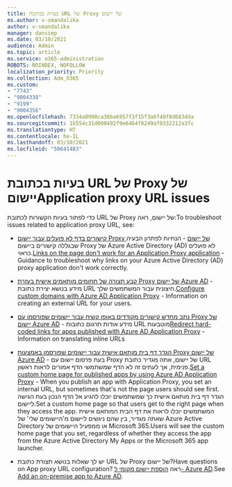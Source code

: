 ```yaml
---
title: בעיות בכתובת URL של Proxy של יישום
ms.author: v-smandalika
author: v-smandalika
manager: dansimp
ms.date: 03/10/2021
audience: Admin
ms.topic: article
ms.service: o365-administration
ROBOTS: NOINDEX, NOFOLLOW
localization_priority: Priority
ms.collection: Adm_O365
ms.custom:
- "7743"
- "9004338"
- "9199"
- "9004356"
ms.openlocfilehash: 7334a0998ca30ba6957f3f15f3a6f40f8d683dda
ms.sourcegitcommit: 1b554c31d008492f9e6464f0249af0332212a3fc
ms.translationtype: HT
ms.contentlocale: he-IL
ms.lasthandoff: 03/10/2021
ms.locfileid: "50641483"
---
```

# <a name="application-proxy-url-issues"></a><span data-ttu-id="26fdd-102">בעיות בכתובת URL של Proxy של יישום</span><span class="sxs-lookup"><span data-stu-id="26fdd-102">Application proxy URL issues</span></span>

<span data-ttu-id="26fdd-103">כדי לפתור בעיות הקשורות לכתובת URL של Proxy של יישום, ראה:</span><span class="sxs-lookup"><span data-stu-id="26fdd-103">To troubleshoot issues related to application proxy URL, see:</span></span>

- <span data-ttu-id="26fdd-104">[קישורים בדף לא פועלים עבור יישום Proxy של יישום](https://docs.microsoft.com/azure/active-directory/manage-apps/application-proxy-page-links-broken-problem)  - הנחיות לפתרון הבעיה שבגללה קישורים ביישום Proxy של Azure Active Directory ‏(AD) לא פועלים כראוי.</span><span class="sxs-lookup"><span data-stu-id="26fdd-104">[Links on the page don't work for an Application Proxy application](https://docs.microsoft.com/azure/active-directory/manage-apps/application-proxy-page-links-broken-problem)  - Guidance to troubleshoot why links on your Azure Active Directory (AD) proxy application don't work correctly.</span></span>

- <span data-ttu-id="26fdd-105">[קבע תצורה של תחומים מותאמים אישית בעזרת Proxy של יישום Azure AD](https://docs.microsoft.com/azure/active-directory/manage-apps/application-proxy-configure-custom-domain) - מידע בנושא יצירת כתובת URL חיצונית עבור המשתמשים שלך.</span><span class="sxs-lookup"><span data-stu-id="26fdd-105">[Configure custom domains with Azure AD Application Proxy](https://docs.microsoft.com/azure/active-directory/manage-apps/application-proxy-configure-custom-domain)  - Information on creating an external URL for your users.</span></span>

- <span data-ttu-id="26fdd-106">[נתב מחדש קישורים מקודדים באופן קשיח עבור יישומים שפורסמו עם Proxy של יישום Azure AD](https://docs.microsoft.com/azure/active-directory/manage-apps/application-proxy-configure-hard-coded-link-translation)  - מידע אודות תרגום כתובות URL מוטבעות</span><span class="sxs-lookup"><span data-stu-id="26fdd-106">[Redirect hard-coded links for apps published with Azure AD Application Proxy](https://docs.microsoft.com/azure/active-directory/manage-apps/application-proxy-configure-hard-coded-link-translation)  - Information on translating inline URLs</span></span>

- <span data-ttu-id="26fdd-107">[הגדר דף בית מותאם אישית עבור יישומים שפורסמו באמצעות Proxy של יישום Azure AD](https://docs.microsoft.com/azure/active-directory/manage-apps/application-proxy-configure-custom-home-page#change-the-home-page-in-the-azure-portal) - בעת פרסום יישום עם Proxy של יישום, אתה מגדיר כתובת URL פנימית, אך לעתים זה לא הדף שמשתמשי הדף אמורים לראות ראשון.</span><span class="sxs-lookup"><span data-stu-id="26fdd-107">[Set a custom home page for published apps by using Azure AD Application Proxy](https://docs.microsoft.com/azure/active-directory/manage-apps/application-proxy-configure-custom-home-page#change-the-home-page-in-the-azure-portal) - When you publish an app with Application Proxy, you set an internal URL, but sometimes that's not the page users should see first.</span></span> <span data-ttu-id="26fdd-108">הגדר דף בית מותאם אישית כך שמשתמשים יוכלו להגיע אל הדף הנכון בעת הגישה ליישום.</span><span class="sxs-lookup"><span data-stu-id="26fdd-108">Set a custom home page so that users get to the right page when they access the app.</span></span> <span data-ttu-id="26fdd-109">המשתמשים יוכלו לראות את דף הבית המותאם אישית שאתה מגדיר, בין שהם ניגשים ליישום מ'היישומים שלי' של Azure Active Directory או ממפעיל היישומים של Microsoft 365.</span><span class="sxs-lookup"><span data-stu-id="26fdd-109">Users will see the custom home page that you set, regardless of whether they access the app from the Azure Active Directory My Apps or the Microsoft 365 app launcher.</span></span>

- <span data-ttu-id="26fdd-110">יש לך שאלות בנושא תצורת כתובת URL של Proxy של יישום?</span><span class="sxs-lookup"><span data-stu-id="26fdd-110">Have questions on App proxy URL configuration?</span></span> <span data-ttu-id="26fdd-111">ראה [הוספת יישום מקומי ל- Azure AD](https://docs.microsoft.com/azure/active-directory/manage-apps/application-proxy-add-on-premises-application#add-an-on-premises-app-to-azure-ad).</span><span class="sxs-lookup"><span data-stu-id="26fdd-111">See [Add an on-premise app to Azure AD](https://docs.microsoft.com/azure/active-directory/manage-apps/application-proxy-add-on-premises-application#add-an-on-premises-app-to-azure-ad).</span></span>
 


